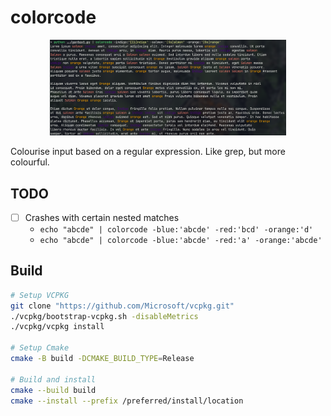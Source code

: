# colorcode

<div align="center">
  <img src="https://github.com/dk949/colorcode/blob/trunk/screenshot.png" width=75% alt="Screenshot"/>
</div>

Colourise input based on a regular expression. Like grep, but more colourful.


## TODO

* [ ] Crashes with certain nested matches
  * `echo "abcde" | colorcode -blue:'abcde' -red:'bcd' -orange:'d'`
  * `echo "abcde" | colorcode -blue:'abcde' -red:'a' -orange:'abcde'`

## Build

```sh
# Setup VCPKG
git clone "https://github.com/Microsoft/vcpkg.git"
./vcpkg/bootstrap-vcpkg.sh -disableMetrics
./vcpkg/vcpkg install

# Setup Cmake
cmake -B build -DCMAKE_BUILD_TYPE=Release

# Build and install
cmake --build build
cmake --install --prefix /preferred/install/location
```
